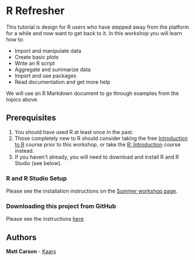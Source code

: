 # R Refresher

This tutorial is design for R users who have stepped away from the platform for a while and now want to get back to it. In this workshop you will learn how to:

* Import and manipulate data
* Create basic plots
* Write an R script
* Aggregate and summarize data
* Import and use packages
* Read documentation and get more help

We will use an R Markdown document to go through examples from the topics above.

## Prerequisites

1. You should have used R at least once in the past.
2. Those completely new to R should consider taking the free [Introduction to R](https://www.datacamp.com/courses/free-introduction-to-r) course prior to this workshop, or take the [R: Introduction](https://sites.northwestern.edu/summerworkshops/workshop-schedule/#intror) course instead.
3. If you haven't already, you will need to download and install R and R Studio (see below).

### R and R Studio Setup

Please see the installation instructions on the [Summer workshop page](https://sites.northwestern.edu/summerworkshops/resources/software-installation/).

### Downloading this project from GitHub

Please see the instructions [here](https://sites.northwestern.edu/summerworkshops/resources/downloading-from-github/).

## Authors

**Matt Carson** - [Kaars](https://github.com/kaars)
